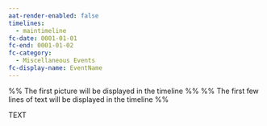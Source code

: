 ```yaml
---
aat-render-enabled: false
timelines:
  - maintimeline
fc-date: 0001-01-01
fc-end: 0001-01-02
fc-category:
  - Miscellaneous Events
fc-display-name: EventName
---
```


%% The first picture will be displayed in the timeline %%
%% The first few lines of text will be displayed in the timeline %%


TEXT